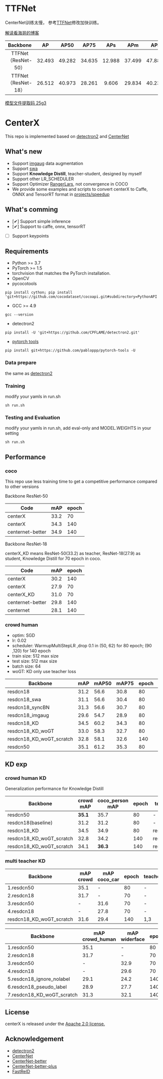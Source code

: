 # TTFNet

CenterNet训练太慢， 参考[TTFNet](https://github.com/ZJULearning/ttfnet)修改加快训练。

[解读看海哥的博客](https://www.zybuluo.com/huanghaian/note/1702250)

|      Backbone       |   AP   |  AP50  |  AP75  |  APs   |  APm   | APl    | epoch |
| :-----------------: | :----: | :----: | :----: | :----: | :----: | ------ | ----- |
| TTFNet（ResNet-50） | 32.493 | 49.282 | 34.635 | 12.988 | 37.499 | 47.889 | 25    |
| TTFNet（ResNet-18） | 26.512 | 40.973 | 28.261 | 9.606  | 29.834 | 40.232 | 25    |

[模型文件提取码 25g3](https://pan.baidu.com/s/1qJv8AUxhphH8-NbAwcAjtw)





# CenterX

This repo is implemented based on [detectron2](https://github.com/facebookresearch/detectron2) and  [CenterNet](https://github.com/xingyizhou/CenterNet)

## What\'s new
- Support [imgaug](https://github.com/aleju/imgaug.git) data augmentation
- Support [swa](https://pytorch.org/blog/stochastic-weight-averaging-in-pytorch/)
- Support **Knowledge Distill**, teacher-student, designed by myself
- Support other LR_SCHEDULER
- Support Optimizer [RangerLars](https://github.com/pabloppp/pytorch-tools.git), not convergence in COCO
- We provide some examples and scripts to convert centerX to Caffe, ONNX and TensorRT format in [projects/speedup](https://github.com/CPFLAME/centerX/tree/master/projects/speedup)

## What\'s comming 
- [️✔] Support simple inference 
- [✔] Support to caffe, onnx, tensorRT
- [ ] Support keypoints 

## Requirements

- Python >= 3.7
- PyTorch >= 1.5
- torchvision that matches the PyTorch installation.
- OpenCV
- pycocotools

```shell
pip install cython; pip install 'git+https://github.com/cocodataset/cocoapi.git#subdirectory=PythonAPI'
```

- GCC >= 4.9

```shell
gcc --version
```

- detectron2

```shell
pip install -U 'git+https://github.com/CPFLAME/detectron2.git'
```

- [pytorch tools](https://github.com/pabloppp/pytorch-tools.git)

```shell
pip install git+https://github.com/pabloppp/pytorch-tools -U
```
### Data prepare
the same as [detectron2](https://detectron2.readthedocs.io/tutorials/builtin_datasets.html)

### Training

modify your yamls in run.sh
```shell
sh run.sh
```

### Testing and Evaluation

modify your yamls in run.sh, 
add eval-only and MODEL.WEIGHTS in your setting
```shell
sh run.sh
```

## Performance

### coco

This repo use less training time to get a competitive performance compared to other versions

Backbone ResNet-50

| Code             | mAP  | epoch |
| ---------------- | ---- | ----- |
| centerX          | 33.2 |  70   |
| centerX          | 34.3 |  140  |
| centernet-better | 34.9 |  140  |

Backbone ResNet-18

centerX_KD means ResNet-50(33.2) as teacher, ResNet-18(27.9) as student, Knowledge Distill for 70 epoch in coco.

| Code             | mAP  | epoch |
| ---------------- | ---- | ----- |
| centerX          | 30.2 |  140  |
| centerX          | 27.9 |  70   |
| centerX_KD       | 31.0 |  70   |
| centernet-better | 29.8 |  140  |
| centernet        | 28.1 |  140  |

### crowd human
- optim: SGD
- lr: 0.02
- scheduler: WarmupMultiStepLR ,drop 0.1 in (50, 62) for 80 epoch; (90 ,120) for 140 epoch 
- train size: 512 max size
- test size: 512 max size
- batch size: 64
- woGT: KD only use teacher loss


| Backbone                 | mAP  | mAP50 | mAP75 | epoch | teacher | student_pretrain |
| ----------------         | ---- | ----- | ----- | ----- |  -----  | ------- |
| resdcn18                 | 31.2 | 56.6  | 30.8  |  80   |   -     |  -      |
| resdcn18_swa             | 31.1 | 56.6  | 30.4  |  80   |   -     |  -      |
| resdcn18_syncBN          | 31.3 | 56.6  | 30.7  |  80   |   -     |  -      |
| resdcn18_imgaug          | 29.6 | 54.7  | 28.9  |  80   |   -     |  -      |
| resdcn18_KD              | 34.5 | 60.2  | 34.3  |  80   | resdcn50| resdcn18|
| resdcn18_KD_woGT         | 33.0 | 58.3  | 32.7  |  80   | resdcn50| resdcn18|
| resdcn18_KD_woGT_scratch | 32.8 | 58.1  | 32.6  |  140  | resdcn50| imagenet|
| resdcn50                 | 35.1 | 61.2  | 35.3  |  80   |   -     |  -      |

## KD exp

### crowd human KD
Generalization performance for Knowledge Distill

| Backbone                 | crowd mAP  | coco_person mAP  | epoch | teacher | student_pretrain | train_set |
| ----------------         | ----       | --------------   | ----- |  -----  | -------          | -----     |
| resdcn50                 | **35.1**   |    35.7          |  80   |   -     |    -             | crowd     |
| resdcn18(baseline)       | 31.2       |    31.2          |  80   |   -     |    -             | crowd     |
| resdcn18_KD              | 34.5       |    34.9          |  80   | resdcn50| resdcn18         | crowd     |
| resdcn18_KD_woGT_scratch | 32.8       |    34.2          |  140  | resdcn50| imagenet         | crowd     |
| resdcn18_KD_woGT_scratch | 34.1       |  **36.3**        |  140  | resdcn50| imagenet         | crowd+coco|

### multi teacher KD

| Backbone                 |  mAP crowd     |  mAP coco_car  | epoch | teacher | student_pretrain | train_set |
| ----------------         | ----           | ----           | ----- |  -----  | -------          | -----     |
| 1.resdcn50               | 35.1           | -              |  80   |   -     |    -             | crowd     |
| 2.resdcn18               | 31.7           | -              |  70   |   -     |    -             | crowd     |
| 3.resdcn50               | -              | 31.6           |  70   |   -     |    -             | coco_car  |
| 4.resdcn18               | -              | 27.8           |  70   |   -     |    -             | coco_car  |
| resdcn18_KD_woGT_scratch | 31.6           | 29.4           |  140  |  1,3    | imagenet         | crowd+coco_car|

| Backbone                 |  mAP crowd_human |  mAP widerface | epoch | teacher | student_pretrain | train_set |
| ----------------         | ----             | -------------- | ----- |  -----  | -------          | -----     |
| 1.resdcn50               | 35.1             | -              |  80   |   -     |    -             | crowd     |
| 2.resdcn18               | 31.7             | -              |  70   |   -     |    -             | crowd     |
| 3.resdcn50               | -                | 32.9           |  70   |   -     |    -             | widerface |
| 4.resdcn18               | -                | 29.6           |  70   |   -     |    -             | widerface |
| 5.resdcn18_ignore_nolabel| 29.1             | 24.2           |  140   |   -     |    -             |crowd+wider|
| 6.resdcn18_pseudo_label  | 28.9             | 27.7           |  140   |   -     |    -             |crowd+wider|
| 7.resdcn18_KD_woGT_scratch| 31.3            | 32.1           |  140  |  1,3    | imagenet         |crowd+wider|

## License

centerX is released under the [Apache 2.0 license.](https://github.com/CPFLAME/centerX/blob/master/LICENSE)

## Acknowledgement

- [detectron2](https://github.com/facebookresearch/detectron2)
- [CenterNet](https://github.com/xingyizhou/CenterNet)
- [CenterNet-better](https://github.com/FateScript/CenterNet-better)
- [CenterNet-better-plus](https://github.com/lbin/CenterNet-better-plus.git)
- [FastReID](https://github.com/JDAI-CV/fast-reid)
